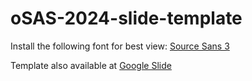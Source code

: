 # oSAS-2024-slide-template

Install the following font for best view: [Source Sans 3](https://fonts.google.com/specimen/Source+Sans+3)

Template also available at [Google Slide](https://docs.google.com/presentation/d/1bQrc7gbwNsJkYCTtNLhlHJVhbDPfIgJM0-T2ga5qROc/edit?usp=sharing)
